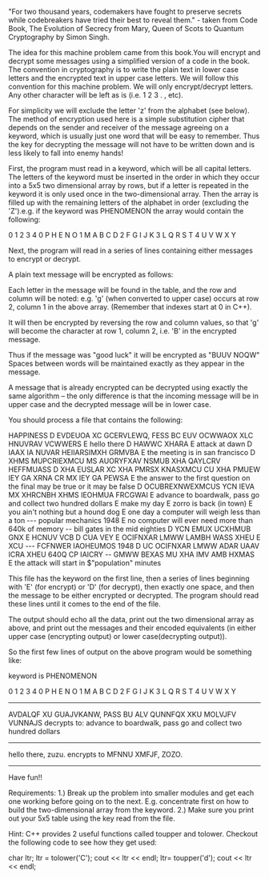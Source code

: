 "For two thousand years, codemakers have fought to preserve secrets while codebreakers have tried their best to reveal them." - taken from Code Book, The Evolution of Secrecy from Mary, Queen of Scots to Quantum Cryptography by Simon Singh.

The idea for this machine problem came from this book.You will encrypt and decrypt some messages using a simplified version of a code in the book. The convention in cryptography is to write the plain text in lower case letters and the encrypted text in upper case letters. We will follow this convention for this machine problem. We will only encrypt/decrypt letters. Any other character will be left as is (i.e. 1 2 3 . , etc).

For simplicity we will exclude the letter 'z' from the alphabet (see below). The method of encryption used here is a simple substitution cipher that depends on the sender and receiver of the message agreeing on a keyword, which is usually just one word that will be easy to remember. Thus the key for decrypting the message will not have to be written down and is less likely to fall into enemy hands!

First, the program must read in a keyword, which will be all capital letters. The letters of the keyword must be inserted in the order in which they occur into a 5x5 two dimensional array by rows, but if a letter is repeated in the keyword it is only used once in the two-dimensional array. Then the array is filled up with the remaining letters of the alphabet in order (excluding the 'Z').e.g. if the keyword was PHENOMENON the array would contain the following:

  0 1 2 3 4
0 P H E N O
1 M A B C D
2 F G I J K
3 L Q R S T
4 U V W X Y


Next, the program will read in a series of lines containing either messages to encrypt or decrypt.

A plain text message will be encrypted as follows:

Each letter in the message will be found in the table, and the row and column will be noted: e.g. 'g' (when converted to upper case) occurs at row 2, column 1 in the above array. (Remember that indexes start at 0 in C++).

It will then be encrypted by reversing the row and column values, so that 'g' will become the character at row 1, column 2, i.e. 'B' in the encrypted message.

Thus if the message was "good luck" it will be encrypted as "BUUV NOQW" Spaces between words will be maintained exactly as they appear in the message.

A message that is already encrypted can be decrypted using exactly the same algorithm – the only difference is that the incoming message will be in upper case and the decrypted message will be in lower case.

You should process a file that contains the following:

HAPPINESS
D EVDEUOA XC GCERVLEWQ, FESS BC EUV OCWWAOX XLC HNUVRAV VCWWERS
E hello there
D HAWWC XHARA
E attack at dawn
D IAAX IA NUVAR HEIIARSIMXH GRMVBA
E the meeting is in san francisco
D XHMS MUPCRIEXMCU MS AUORYFXAV NSMUB XHA QAYLCRV HEFFMUASS
D XHA EUSLAR XC XHA PMRSX KNASXMCU CU XHA PMUEW IEY GA XRNA CR MX IEY GA PEWSA
E the answer to the first question on the final may be true or it may be false
D OCUBREXNWEXMCUS YCN IEVA MX XHRCNBH XHMS IEOHMUA FRCGWAI
E advance to boardwalk, pass go and collect two hundred dollars
E make my day
E zorro is back (in town)
E you ain't nothing but a hound dog
E one day a computer will weigh less than a ton --- popular mechanics 1948
E no computer will ever need more than 640k of memory -- bill gates in the mid eighties
D YCN EMUX UCXHMUB GNX E HCNUV VCB
D CUA VEY E OCIFNXAR LMWW LAMBH WASS XHEU E XCU --- FCFNWER IAOHEUMOS 1948
D UC OCIFNXAR LMWW ADAR UAAV ICRA XHEU 640Q CP IAICRY -- GMWW BEXAS MU XHA IMV AMB HXMAS
E the attack will start in $"population" minutes

This file has the keyword on the first line, then a series of lines beginning with 'E' (for encrypt) or 'D' (for decrypt), then exactly one space, and then the message to be either encrypted or decrypted. The program should read these lines until it comes to the end of the file.

The output should echo all the data, print out the two dimensional array as above, and print out the messages and their encoded equivalents (in either upper case (encrypting output) or lower case(decrypting output)).

So the first few lines of output on the above program would be something like:

keyword is PHENOMENON

0 1 2 3 4
0 P H E N O
1 M A B C D
2 F G I J K
3 L Q R S T
4 U V W X Y

****************************************
AVDALQF XU GUAJVKANW, PASS BU ALV QUNNFQX XKU MOLVJFV VUNNAJS
decrypts to:
advance to boardwalk, pass go and collect two hundred dollars
****************************************
hello there, zuzu.
encrypts to
MFNNU XMFJF, ZOZO.
****************************************

Have fun!!

Requirements:
1.) Break up the problem into smaller modules and get each one working before going on to the next. E.g. concentrate first on how to build the two-dimensional array from the keyword.
2.) Make sure you print out your 5x5 table using the key read from the file.

Hint:
C++ provides 2 useful functions called toupper and tolower. Checkout the following code to see how they get used:

char ltr;
ltr = tolower('C');
cout << ltr << endl;
ltr= toupper('d');
cout << ltr << endl;
